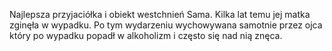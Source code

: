 Najlepsza przyjaciółka i obiekt westchnień Sama. Kilka lat temu jej matka zginęła w wypadku. Po tym wydarzeniu wychowywana samotnie przez ojca który po wypadku popadł w alkoholizm i często się nad nią znęca. 